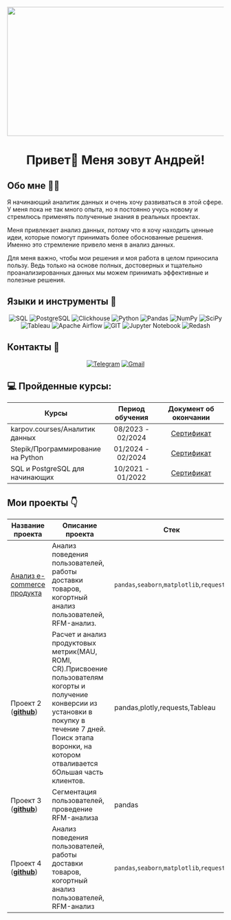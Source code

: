 <br clear="both">

<div align="center">
  <img height="300" width="600" src="https://user-images.githubusercontent.com/74038190/212750147-854a394f-fee9-4080-9770-78a4b7ece53f.gif"  />
</div>

###

<h1 align="center">Привет👋 Меня зовут Андрей!</h1>

###

 ## Обо мне 🙋‍♂️
 Я начинающий аналитик данных и очень хочу развиваться в этой сфере. У меня пока не так много опыта, но я постоянно учусь новому и стремлюсь применять полученные знания в реальных проектах.

Меня привлекает анализ данных, потому что я хочу находить ценные идеи, которые помогут принимать более обоснованные решения. Именно это стремление привело меня в анализ данных.

Для меня важно, чтобы мои решения и моя работа в целом приносила пользу. Ведь только на основе полных, достоверных и тщательно проанализированных данных мы можем принимать эффективные и полезные решения.


 ## Языки и инструменты 🔧

<div align="center">
  
![SQL](https://img.shields.io/badge/SQL-0b0038?style=for-the-badge&logo=sql&logoColor=white)
![PostgreSQL](https://img.shields.io/badge/postgresql-0b0038?style=for-the-badge&logo=postgresql&logoColor=white)
![Clickhouse](https://img.shields.io/badge/-Clickhouse-0b0038?style=for-the-badge&logo=Clickhouse&logoColor=white)
![Python](https://img.shields.io/badge/python-0b0038?style=for-the-badge&logo=python&logoColor=white)
![Pandas](https://img.shields.io/badge/pandas-0b0038?style=for-the-badge&logo=pandas&logoColor=white)
![NumPy](https://img.shields.io/badge/numpy-0b0038?style=for-the-badge&logo=numpy&logoColor=4c74cc)
![SciPy](https://img.shields.io/badge/SciPy-0b0038?style=for-the-badge&logo=scipy&logoColor=%white)
![Tableau](https://img.shields.io/badge/-Tableau-0b0038?style=for-the-badge&logo=tableau)
![Apache Airflow](https://img.shields.io/badge/Apache%20Airflow-0b0038?style=for-the-badge&logo=Apache%20Airflow&logoColor=e4351d)
![GIT](https://img.shields.io/badge/-GIT-0b0038?style=for-the-badge&logo=GIT&logoColor=white)
![Jupyter Notebook](https://img.shields.io/badge/Jupyter%20Notebook-0b0038?style=for-the-badge&logo=jupyter&logoColor=F37626)
![Redash](https://img.shields.io/badge/Redash-0b0038?style=for-the-badge&logo=redash&logoColor=white)


</div>


## Контакты 👀

<div align="center">

[![Telegram](https://img.shields.io/badge/Telegram-0b0038?style=for-the-badge&logo=telegram&logoColor=white)](https://t.me/tarasov_andrej)
[![Gmail](https://img.shields.io/badge/Gmail-0b0038?style=for-the-badge&logo=gmail&logoColor=red)](mailto:tarasovandreyy@gmail.соm)


</div>


 ## 💻 Пройденные курсы:
  
| Курсы                                                           | Период обучения   | Документ об окончании |
| ----------------------------------------------------------------| :---------------: | :--------------------:|
| karpov.courses/Аналитик данных                                  | 08/2023 - 02/2024 |     [Сертификат](https://lab.karpov.courses/certificate/2bab7021-72ce-4e9b-95d6-f9f9c07e75bf/)     |
| Stepik/Программирование на Python                                  | 01/2024 - 02/2024 |     [Сертификат](https://stepik.org/certificate/47a8d17c94196056b5ac0ea9cc58a46b4df5c2ef.pdf)     |
| SQL и PostgreSQL для начинающих                                 | 10/2021 - 01/2022 |     [Сертификат](https://beonmax.com/certificates/699e693f90cd6126958f04ec979c37c3/ru/)     |


  <h2>Мои проекты 👇</h2>

  |Название проекта| Описание проекта| Стек|
|----------------|-----------------|-----|
|[Анализ e-commerce продукта](https://github.com/TarasovAndrej/E-commerce_project)|Анализ поведения пользователей, работы доставки товаров, когортный анализ пользователей, RFM-анализ.|`pandas`,`seaborn`,`matplotlib`,`requests`|
|Проект 2   (__[github]()__)|Расчет и анализ продуктовых метрик(MAU, ROMI, CR).Присвоение пользователям когорты и получение конверсии из установки в покупку в течение 7 дней. Поиск этапа воронки, на котором отваливается бОльшая часть клиентов.|pandas,plotly,requests,Tableau|
|Проект 3   (__[github]()__)|Сегментация пользователей, проведение RFM-анализа|pandas|
|Проект 4   (__[github]()__)|Анализ поведения пользователей, работы доставки товаров, когортный анализ пользователей, RFM-анализ|`pandas`,`seaborn`,`matplotlib`,`requests`|
